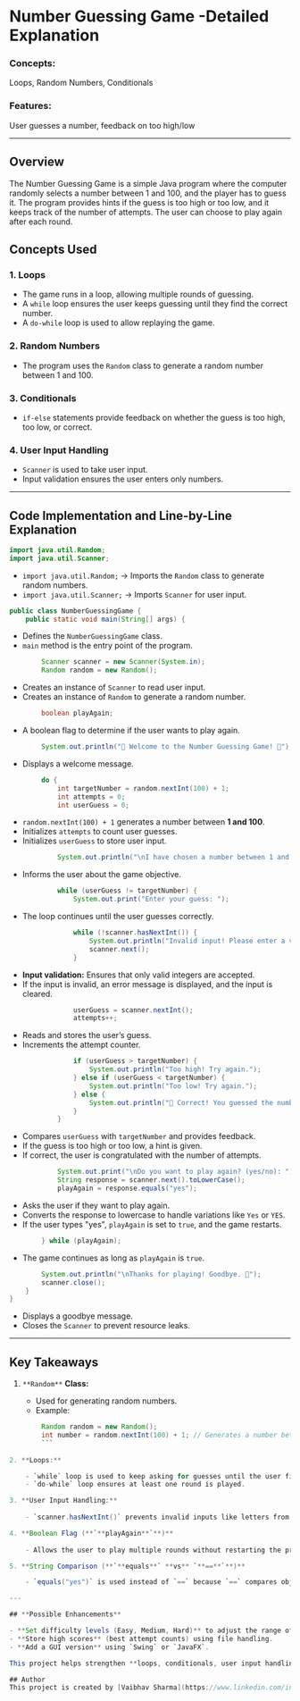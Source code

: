# Number Guessing Game -Detailed Explanation

### Concepts:
Loops, Random Numbers, Conditionals
### Features:
User guesses a number, feedback on too high/low

---
## Overview

The Number Guessing Game is a simple Java program where the computer randomly selects a number between 1 and 100, and the player has to guess it. The program provides hints if the guess is too high or too low, and it keeps track of the number of attempts. The user can choose to play again after each round.

## Concepts Used

### 1. **Loops**

- The game runs in a loop, allowing multiple rounds of guessing.
- A `while` loop ensures the user keeps guessing until they find the correct number.
- A `do-while` loop is used to allow replaying the game.    

### 2. **Random Numbers**

- The program uses the `Random` class to generate a random number between 1 and 100.

### 3. **Conditionals**

- `if-else` statements provide feedback on whether the guess is too high, too low, or correct.

### 4. **User Input Handling**

- `Scanner` is used to take user input.
- Input validation ensures the user enters only numbers.

---

## **Code Implementation and Line-by-Line Explanation**

```java
import java.util.Random;
import java.util.Scanner;
```

- `import java.util.Random;` → Imports the `Random` class to generate random numbers.
- `import java.util.Scanner;` → Imports `Scanner` for user input.

```java
public class NumberGuessingGame {
    public static void main(String[] args) {
```

- Defines the `NumberGuessingGame` class.
- `main` method is the entry point of the program.

```java
        Scanner scanner = new Scanner(System.in);
        Random random = new Random();
```

- Creates an instance of `Scanner` to read user input.
- Creates an instance of `Random` to generate a random number.

```java
        boolean playAgain;
```

- A boolean flag to determine if the user wants to play again.

```java
        System.out.println("🎯 Welcome to the Number Guessing Game! 🎯");
```

- Displays a welcome message.

```java
        do {
            int targetNumber = random.nextInt(100) + 1;
            int attempts = 0;
            int userGuess = 0;
```

- `random.nextInt(100) + 1` generates a number between **1 and 100**.
- Initializes `attempts` to count user guesses.
- Initializes `userGuess` to store user input.

```java
            System.out.println("\nI have chosen a number between 1 and 100. Try to guess it!");
```

- Informs the user about the game objective.

```java
            while (userGuess != targetNumber) {
                System.out.print("Enter your guess: ");
```

- The loop continues until the user guesses correctly.

```java
                while (!scanner.hasNextInt()) {
                    System.out.println("Invalid input! Please enter a valid number.");
                    scanner.next();
                }
```

- **Input validation:** Ensures that only valid integers are accepted.
- If the input is invalid, an error message is displayed, and the input is cleared.

```java
                userGuess = scanner.nextInt();
                attempts++;
```

- Reads and stores the user’s guess.
- Increments the attempt counter.

```java
                if (userGuess > targetNumber) {
                    System.out.println("Too high! Try again.");
                } else if (userGuess < targetNumber) {
                    System.out.println("Too low! Try again.");
                } else {
                    System.out.println("🎉 Correct! You guessed the number in " + attempts + " attempts!");
                }
            }
```

- Compares `userGuess` with `targetNumber` and provides feedback.
- If the guess is too high or too low, a hint is given.
- If correct, the user is congratulated with the number of attempts.

```java
            System.out.print("\nDo you want to play again? (yes/no): ");
            String response = scanner.next().toLowerCase();
            playAgain = response.equals("yes");
```

- Asks the user if they want to play again.
- Converts the response to lowercase to handle variations like `Yes` or `YES`.
- If the user types "yes", `playAgain` is set to `true`, and the game restarts.

```java
        } while (playAgain);
```

- The game continues as long as `playAgain` is `true`.

```java
        System.out.println("\nThanks for playing! Goodbye. 👋");
        scanner.close();
    }
}
```

- Displays a goodbye message.
- Closes the `Scanner` to prevent resource leaks.

---

## **Key Takeaways**

1. `**Random**` **Class:**
    
    - Used for generating random numbers.
    - Example:
    
```java
        Random random = new Random();
        int number = random.nextInt(100) + 1; // Generates a number between 1 and 100
        ```
        
2. **Loops:**

    - `while` loop is used to keep asking for guesses until the user finds the correct number.
    - `do-while` loop ensures at least one round is played.

3. **User Input Handling:**
    
    - `scanner.hasNextInt()` prevents invalid inputs like letters from crashing the program.

4. **Boolean Flag (**`**playAgain**`**)**
    
    - Allows the user to play multiple rounds without restarting the program manually.

5. **String Comparison (**`**equals**` **vs** `**==**`**)**

    - `equals("yes")` is used instead of `==` because `==` compares object references, while `equals` checks the actual content.

---

## **Possible Enhancements**

- **Set difficulty levels (Easy, Medium, Hard)** to adjust the range of numbers.
- **Store high scores** (best attempt counts) using file handling.
- **Add a GUI version** using `Swing` or `JavaFX`.

This project helps strengthen **loops, conditionals, user input handling, and random number generation**, which are crucial for Java development. 🚀

## Author
This project is created by [Vaibhav Sharma](https://www.linkedin.com/in/vaibhavsharma445).